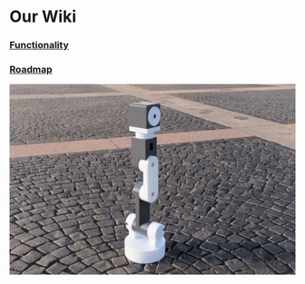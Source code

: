 # Our Wiki
### [Functionality](https://github.com/MostafaH04/6-DOF-ARM/wiki/6%E2%80%90DOFenshmirtz:-Functionality)
### [Roadmap](https://github.com/MostafaH04/6-DOF-ARM/wiki/6%E2%80%90DOFenshmirtz:-Roadmap-&-Gallery)
![](https://github.com/MostafaH04/6-DOF-ARM/blob/main/artifacts/new_cad/Render_GIF.gif)
